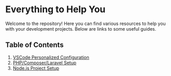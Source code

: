 # Everything to Help You

Welcome to the repository! Here you can find various resources to help you with your development projects. Below are links to some useful guides.

## Table of Contents

1. [VSCode Personalized Configuration](vscodeperonalized-configuration.md)
2. [PHP/Composer/Laravel Setup](php/php-composer-laravel.md)
3. [Node.js Project Setup](nodejs-project-setup.md)
